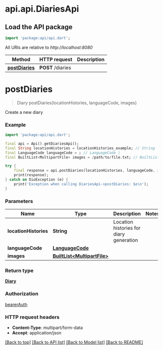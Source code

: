 # api.api.DiariesApi

## Load the API package
```dart
import 'package:api/api.dart';
```

All URIs are relative to *http://localhost:8080*

Method | HTTP request | Description
------------- | ------------- | -------------
[**postDiaries**](DiariesApi.md#postdiaries) | **POST** /diaries | 


# **postDiaries**
> Diary postDiaries(locationHistories, languageCode, images)



Create a new diary

### Example
```dart
import 'package:api/api.dart';

final api = Api().getDiariesApi();
final String locationHistories = locationHistories_example; // String | Location histories for diary generation
final LanguageCode languageCode = ; // LanguageCode | 
final BuiltList<MultipartFile> images = /path/to/file.txt; // BuiltList<MultipartFile> | 

try {
    final response = api.postDiaries(locationHistories, languageCode, images);
    print(response);
} catch on DioException (e) {
    print('Exception when calling DiariesApi->postDiaries: $e\n');
}
```

### Parameters

Name | Type | Description  | Notes
------------- | ------------- | ------------- | -------------
 **locationHistories** | **String**| Location histories for diary generation | 
 **languageCode** | [**LanguageCode**](LanguageCode.md)|  | 
 **images** | [**BuiltList&lt;MultipartFile&gt;**](MultipartFile.md)|  | 

### Return type

[**Diary**](Diary.md)

### Authorization

[bearerAuth](../README.md#bearerAuth)

### HTTP request headers

 - **Content-Type**: multipart/form-data
 - **Accept**: application/json

[[Back to top]](#) [[Back to API list]](../README.md#documentation-for-api-endpoints) [[Back to Model list]](../README.md#documentation-for-models) [[Back to README]](../README.md)

